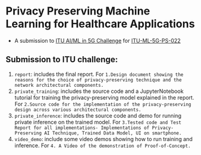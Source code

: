 # Privacy Preserving Machine Learning for Healthcare Applications 

- A submission to [ITU AI/ML in 5G Challenge](https://www.itu.int/en/ITU-T/AI/challenge/2020/Pages/default.aspx) for [ITU-ML-5G-PS-022](https://sites.google.com/view/iitd5g/challenge-problems/privacy-preserving-aiml-in-5g-networks-for-healthcare-applications)

## Submission to ITU challenge:
 
1. `report`: includes the final report. For `1.Design document showing the reasons for the choice of privacy-preserving technique and the network architectural components.`
2. `private_training`: includes the source code and a JupyterNotebook tutorial for training the privacy-preserving model explained in the report. For `2.Source code for the implementation of the privacy-preserving design across various architectural components.`
3. `private_inference`: includes the source code and demo for running private inference on the trained model. For `3.Tested code and Test Report for all implementations- Implementations of Privacy-Preserving AI Technique, Trained Data Model, UI on smartphone.`
4. `video_demo`: include some video demos showing how to run training and inference. For  `4. A Video of the demonstration of Proof-of-Concept.`




